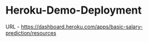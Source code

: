 # Heroku-Demo-Deployment

URL - https://dashboard.heroku.com/apps/basic-salary-prediction/resources
